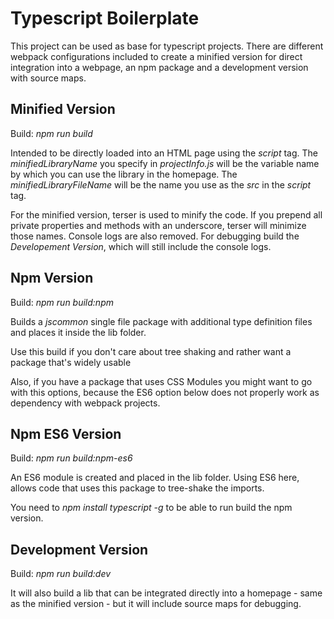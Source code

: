 # Typescript Boilerplate

This project can be used as base for typescript projects. There are different webpack configurations included to create a minified version for direct integration into a webpage, an npm package and a development version with source maps.

## Minified Version

Build: _npm run build_

Intended to be directly loaded into an HTML page using the _script_ tag. The _minifiedLibraryName_ you specify in _projectInfo.js_ will be the variable name by which you can use the library in the homepage. The _minifiedLibraryFileName_ will be the name you use as the _src_ in the _script_ tag.

For the minified version, terser is used to minify the code. If you prepend all private properties and methods with an underscore, terser will minimize those names. Console logs are also removed. For debugging build the *Developement Version*, which will still include the console logs.

## Npm Version

Build: _npm run build:npm_

Builds a _jscommon_ single file package with additional type definition files and places it inside the lib folder. 

Use this build if you don't care about tree shaking and rather want a package that's widely usable

Also, if you have a package that uses CSS Modules you might want to go with this options, because the ES6 option below does not properly work as dependency with webpack projects.

## Npm ES6 Version

Build: _npm run build:npm-es6_

An ES6 module is created and placed in the lib folder. Using ES6 here, allows code that uses this package to tree-shake the imports.

You need to _npm install typescript -g_ to be able to run build the npm version.

## Development Version

Build: _npm run build:dev_

It will also build a lib that can be integrated directly into a homepage - same as the minified version - but it will include source maps for debugging.